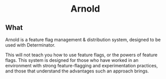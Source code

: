 <div align="center">
  <h1>Arnold</h1>
</div>

## What

Arnold is a feature flag management & distribution system, designed to be used with Determinator.

This will not teach you how to use feature flags, or the powers of feature flags. This system is designed for those who have worked in an environment with strong feature-flagging and experimentation practices, and those that understand the advantages such an approach brings.

